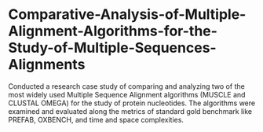 # Comparative-Analysis-of-Multiple-Alignment-Algorithms-for-the-Study-of-Multiple-Sequences-Alignments
Conducted a research case study of comparing and analyzing two of the most widely used Multiple Sequence Alignment algorithms 
(MUSCLE and CLUSTAL OMEGA) for the study of protein nucleotides.
The algorithms were examined and evaluated along the metrics of standard gold benchmark like PREFAB, 
OXBENCH, and time and space complexities.
